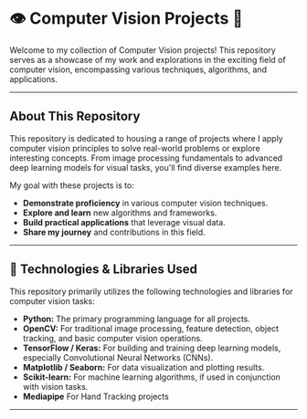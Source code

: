 # 👁️ Computer Vision Projects 📸

Welcome to my collection of Computer Vision projects! This repository serves as a showcase of my work and explorations in the exciting field of computer vision, encompassing various techniques, algorithms, and applications.

---

## About This Repository

This repository is dedicated to housing a range of projects where I apply computer vision principles to solve real-world problems or explore interesting concepts. From image processing fundamentals to advanced deep learning models for visual tasks, you'll find diverse examples here.

My goal with these projects is to:
* **Demonstrate proficiency** in various computer vision techniques.
* **Explore and learn** new algorithms and frameworks.
* **Build practical applications** that leverage visual data.
* **Share my journey** and contributions in this field.

---

## 🚀 Technologies & Libraries Used

This repository primarily utilizes the following technologies and libraries for computer vision tasks:

* **Python:** The primary programming language for all projects.
* **OpenCV:** For traditional image processing, feature detection, object tracking, and basic computer vision operations.
* **TensorFlow / Keras:** For building and training deep learning models, especially Convolutional Neural Networks (CNNs).
* **Matplotlib / Seaborn:** For data visualization and plotting results.
* **Scikit-learn:** For machine learning algorithms, if used in conjunction with vision tasks.
* **Mediapipe** For Hand Tracking projects

---


